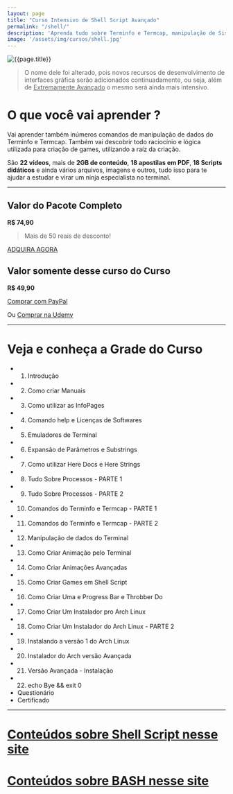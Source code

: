 ```yaml
---
layout: page
title: "Curso Intensivo de Shell Script Avançado"
permalink: "/shell/"
description: 'Aprenda tudo sobre Terminfo e Termcap, manipulação de Sistema de Arquivos via linha de comando, criação de games, manuais, processos, animações em ASCII e Unicode.'
image: '/assets/img/cursos/shell.jpg'
---
```


![{{page.title}}]({{page.image}} "{{page.description}}") 

> O nome dele foi alterado, pois novos recursos de desenvolvimento de interfaces gráfica serão adicionados continuadamente, ou seja, além de <u>Extremamente Avançado</u>  o mesmo será ainda mais intensivo.

# O que você vai aprender ? 
Vai aprender também inúmeros comandos de manipulação de dados do Terminfo e Termcap. Também vai descobrir todo raciocínio e lógica utilizada para criação de games, utilizando a raíz da criação.

São **22 vídeos**, mais de **2GB de conteúdo**, **18 apostilas em PDF**, **18 Scripts didáticos** e ainda vários arquivos, imagens e outros, tudo isso para te ajudar a estudar e virar um ninja especialista no terminal.

---

## Valor do Pacote Completo
**R$ 74,90**
> Mais de 50 reais de desconto!

<a href="https://cutt.ly/temppromo" class="btn btn-success btn-lg btn-block">ADQUIRA AGORA</a>  

## Valor somente desse curso do Curso
**R$ 49,90**

<a href="https://cutt.ly/tempshell" class="btn btn-lg btn-info my-2 py-3">
  <i class="fab fa-paypal"></i> Comprar com PayPal
</a>

Ou [Comprar na Udemy](https://cutt.ly/shell)

---

# Veja e conheça a Grade do Curso
+ 01. Introdução
+ 02. Como criar Manuais
+ 03. Como utilizar as InfoPages
+ 04. Comando help e Licenças de Softwares
+ 05. Emuladores de Terminal
+ 06. Expansão de Parâmetros e Substrings
+ 07. Como utilizar Here Docs e Here Strings
+ 08. Tudo Sobre Processos - PARTE 1
+ 09. Tudo Sobre Processos - PARTE 2
+ 10. Comandos do Terminfo e Termcap - PARTE 1
+ 11. Comandos do Terminfo e Termcap - PARTE 2
+ 12. Manipulação de dados do Terminal
+ 13. Como Criar Animação pelo Terminal
+ 14. Como Criar Animações Avançadas
+ 15. Como Criar Games em Shell Script
+ 16. Como Criar Uma e Progress Bar e Throbber Do
+ 17. Como Criar Um Instalador pro Arch Linux
+ 18. Como Criar Um Instalador do Arch Linux - PARTE 2
+ 19. Instalando a versão 1 do Arch Linux
+ 20. Instalador do Arch versão Avançada
+ 21. Versão Avançada - Instalação
+ 22. echo Bye && exit 0
+ Questionário
+ Certificado 


---

# [Conteúdos sobre Shell Script nesse site](https://terminalroot.com.br/tags#shellscript)
# [Conteúdos sobre BASH nesse site](https://terminalroot.com.br/tags#bash)

